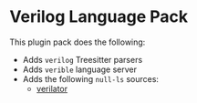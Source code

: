 # Verilog Language Pack

This plugin pack does the following:

- Adds `verilog` Treesitter parsers
- Adds `verible` language server
- Adds the following `null-ls` sources:
  - [verilator](https://github.com/verilator/verilator)

<!-- vim: set ft=markdown: -->